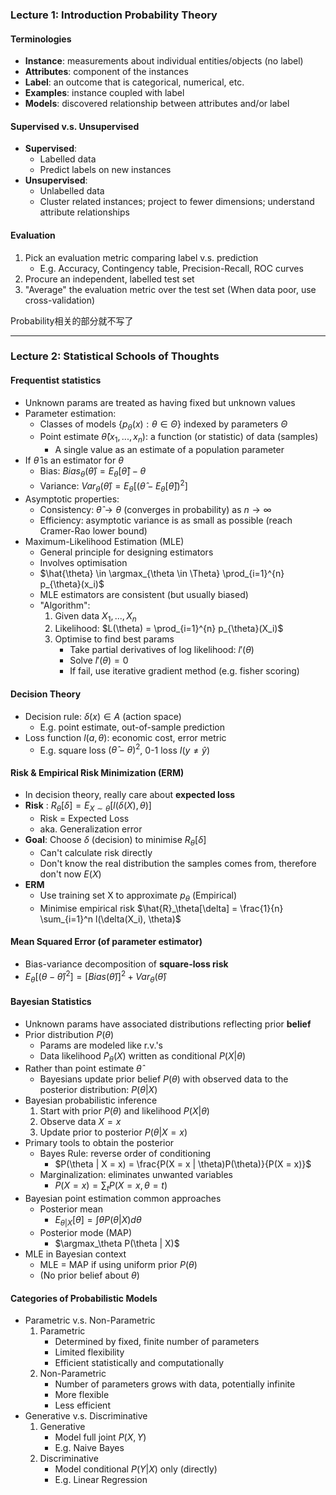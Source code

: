 ### Lecture 1: Introduction Probability Theory

#### Terminologies
* **Instance**: measurements about individual entities/objects (no label)
* **Attributes**: component of the instances
* **Label**: an outcome that is categorical, numerical, etc.
* **Examples**: instance coupled with label
* **Models**: discovered relationship between attributes and/or label

#### Supervised v.s. Unsupervised
* **Supervised**: 
  * Labelled data
  * Predict labels on new instances
* **Unsupervised**: 
  * Unlabelled data
  * Cluster related instances; project to fewer dimensions; understand attribute relationships

#### Evaluation
1. Pick an evaluation metric comparing label v.s. prediction
   * E.g. Accuracy, Contingency table, Precision-Recall, ROC curves
2. Procure an independent, labelled test set
3. "Average" the evaluation metric over the test set
(When data poor, use cross-validation)

Probability相关的部分就不写了

---

### Lecture 2: Statistical Schools of Thoughts

#### Frequentist statistics
* Unknown params are treated as having fixed but unknown values
* Parameter estimation:
  * Classes of models $\{ p_{\theta} (x): \theta \in \Theta\}$ indexed by parameters $\Theta$
  * Point estimate $\hat{\theta}(x_1, ..., x_n)$: a function (or statistic) of data (samples)
    * A single value as an estimate of a population parameter
* If $\hat{\theta}$ is an estimator for $\theta$
  * Bias: $Bias_{\theta}(\hat{\theta}) = E_{\theta}[\hat{\theta}] - \theta$
  * Variance: $Var_{\theta}(\hat{\theta}) = E_{\theta}[(\hat{\theta} - E_{\theta}[\hat{\theta}])^2]$
* Asymptotic properties:
  * Consistency: $\hat{\theta} \rightarrow \theta$ (converges in probability) as $n \rightarrow \infty$
  * Efficiency: asymptotic variance is as small as possible (reach Cramer-Rao lower bound)
* Maximum-Likelihood Estimation (MLE)
  * General principle for designing estimators
  * Involves optimisation
  * $\hat{\theta} \in \argmax_{\theta \in \Theta} \prod_{i=1}^{n} p_{\theta}(x_i)$
  * MLE estimators are consistent (but usually biased)
  * "Algorithm":
    1. Given data $X_1, ..., X_n$
    2. Likelihood: $L(\theta) = \prod_{i=1}^{n} p_{\theta}(X_i)$
    3. Optimise to find best params
        * Take partial derivatives of log likelihood: $l'(\theta)$
        * Solve $l'(\theta) = 0$
        * If fail, use iterative gradient method (e.g. fisher scoring)

#### Decision Theory
* Decision rule: $\delta(x) \in A$ (action space)
  * E.g. point estimate, out-of-sample prediction
* Loss function $l(a, \theta)$: economic cost, error metric
  * E.g. square loss $(\hat{\theta} - \theta)^2$, 0-1 loss $I(y \neq \hat{y})$

#### Risk & Empirical Risk Minimization (ERM)
* In decision theory, really care about **expected loss**
* **Risk** : $R_\theta[\delta] = E_{X \sim \theta}[l(\delta(X), \theta)]$
  * Risk = Expected Loss
  * aka. Generalization error
* **Goal**: Choose $\delta$ (decision) to minimise $R_\theta[\delta]$
  * Can't calculate risk directly
  * Don't know the real distribution the samples comes from, therefore don't now $E(X)$
* **ERM**
  * Use training set X to approximate $p_\theta$ (Empirical)
  * Minimise empirical risk $\hat{R}_\theta[\delta] = \frac{1}{n} \sum_{i=1}^n l(\delta(X_i), \theta)$

#### Mean Squared Error (of parameter estimator)
* Bias-variance decomposition of **square-loss risk**
* $E_{\theta}[(\theta - \hat{\theta})^2] = [Bias(\hat{\theta})]^2 + Var_{\theta}(\hat{\theta})$

#### Bayesian Statistics
* Unknown params have associated distributions reflecting prior **belief**
* Prior distribution $P(\theta)$
  * Params are modeled like r.v.'s
  * Data likelihood $P_{\theta}(X)$ written as conditional $P(X|\theta)$
* Rather than point estimate $\hat{\theta}$
  * Bayesians update prior belief $P(\theta)$ with observed data to the posterior distribution: $P(\theta | X)$
* Bayesian probabilistic inference
  1. Start with prior $P(\theta)$ and likelihood $P(X|\theta)$
  2. Observe data $X = x$
  3. Update prior to posterior $P(\theta | X = x)$
* Primary tools to obtain the posterior
  * Bayes Rule: reverse order of conditioning
    * $P(\theta | X = x) = \frac{P(X = x | \theta)P(\theta)}{P(X = x)}$
  * Marginalization: eliminates unwanted variables
    * $P(X = x) = \sum_t P(X = x, \theta = t)$
* Bayesian point estimation common approaches
  * Posterior mean
    * $E_{\theta | X}[\theta] = \int \theta P(\theta | X) d\theta$
  * Posterior mode (MAP)
    * $\argmax_\theta P(\theta | X)$
* MLE in Bayesian context
  * MLE = MAP if using uniform prior $P(\theta)$
  * (No prior belief about $\theta$)

#### Categories of Probabilistic Models
* Parametric v.s. Non-Parametric
  1. Parametric
     * Determined by fixed, finite number of parameters
     * Limited flexibility
     * Efficient statistically and computationally
  2. Non-Parametric
     * Number of parameters grows with data, potentially infinite
     * More flexible
     * Less efficient
* Generative v.s. Discriminative
  1. Generative
     * Model full joint $P(X,Y)$
     * E.g. Naive Bayes
  2. Discriminative
     * Model conditional $P(Y|X)$ only (directly)
     * E.g. Linear Regression